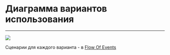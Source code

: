 # Диаграмма вариантов использования
_____

![](https://github.com/Vrach01/BookStorage/blob/master/Docs/UseCase/UseCase.png)

Сценарии для каждого варианта - в [Flow Of Events](https://github.com/Vrach01/BookStorage/blob/master/Docs/UseCase/%D0%9F%D0%BE%D1%82%D0%BE%D0%BA%20%D1%81%D0%BE%D0%B1%D1%8B%D1%82%D0%B8%D0%B9.md)

